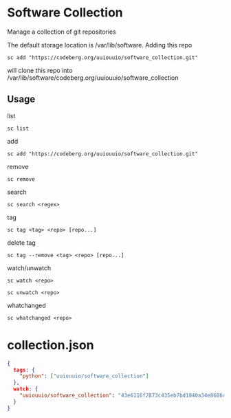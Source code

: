 # Software Collection

Manage a collection of git repositories

The default storage location is /var/lib/software. Adding this repo

    sc add "https://codeberg.org/uuiouuio/software_collection.git"

will clone this repo into /var/lib/software/codeberg.org/uuiouuio/software_collection


## Usage

list

    sc list

add

    sc add "https://codeberg.org/uuiouuio/software_collection.git"

remove

    sc remove

search

    sc search <regex>

tag

    sc tag <tag> <repo> [repo...]

delete tag

    sc tag --remove <tag> <repo> [repo...]

watch/unwatch

    sc watch <repo>

    sc unwatch <repo>

whatchanged

    sc whatchanged <repo>


# collection.json

``` json
{
  tags: {
    "python": ["uuiouuio/software_collection"]
  },
  watch: {
    "uuiouuio/software_collection": "43e6116f2873c435eb7bd1840a34e8686d85c060"
  }
}

```
